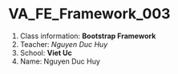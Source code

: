 # VA_FE_Framework_003
1. Class information: __Bootstrap Framework__
2. Teacher: _Nguyen Duc Huy_
3. School: __Viet Uc__
4. Name: Nguyen Duc Huy